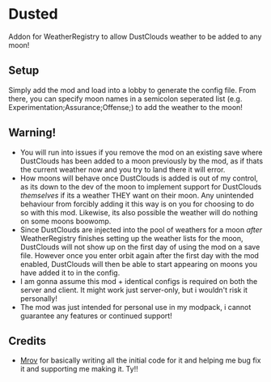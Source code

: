 # Dusted
Addon for WeatherRegistry to allow DustClouds weather to be added to any moon!

## Setup
Simply add the mod and load into a lobby to generate the config file. From there, you can specify moon names in a semicolon seperated list (e.g. Experimentation;Assurance;Offense;) to add the weather to the moon!

## Warning!
- You will run into issues if you remove the mod on an existing save where DustClouds has been added to a moon previously by the mod, as if thats the current weather now and you try to land there it will error.
- How moons will behave once DustClouds is added is out of my control, as its down to the dev of the moon to implement support for DustClouds *themselves* if its a weather THEY want on their moon. Any unintended behaviour from forcibly adding it this way is on you for choosing to do so with this mod. Likewise, its also possible the weather will do nothing on some moons boowomp.
- Since DustClouds are injected into the pool of weathers for a moon *after* WeatherRegistry finishes setting up the weather lists for the moon, DustClouds will not show up on the first day of using the mod on a save file. However once you enter orbit again after the first day with the mod enabled, DustClouds will then be able to start appearing on moons you have added it to in the config.
- I am gonna assume this mod + identical configs is required on both the server and client. It might work just server-only, but i wouldn't risk it personally!
- The mod was just intended for personal use in my modpack, i cannot guarantee any features or continued support!

## Credits
- [Mrov](https://thunderstore.io/c/lethal-company/p/mrov/) for basically writing all the initial code for it and helping me bug fix it and supporting me making it. Ty!!
